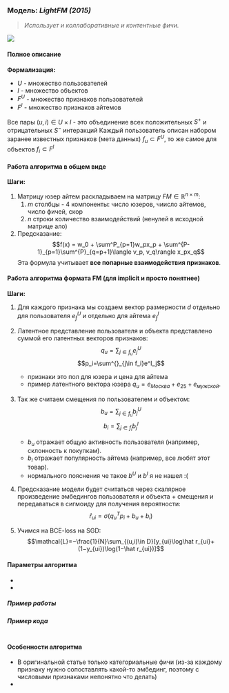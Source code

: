### Модель: _LightFM (2015)_
> _Использует и коллаборативные и контентные фичи._

![](https://miro.medium.com/v2/resize:fit:1400/format:webp/1*-S4fQj-eEsAl1MWwzS_mGQ.png)
#### Полное описание  
__Формализация:__
- $U$ - множество пользователей
- $I$ - множество объектов 
- $F^U$ - множество признаков пользователей
- $F^I$ - множество признаков айтемов

Все пары $(u, i) \in U \times I$ - это объединение всех положительных $S^+$ и отрицательных $S^-$ интеракций 
Каждый пользователь описан набором заранее известных признаков (мета данных) $f_u \subset F^U$, то же самое для объектов $f_i \subset F^I$ 

#### Работа алгоритма в общем виде
__Шаги:__  
1. Матрицу юзер айтем раскладываем на матрицу $FM \in \mathbb{R}^{n\times m}$:
	1. $m$ столбцы - 4 компоненты: число юзеров, чиисло айтемов, число фичей, скор
	2. $n$ строки количество взаимодействий (ненулей в исходной матрице ало)
2. Предсказание: $$f(x) = w_0 + \sum^P_{p=1}w_px_p + \sum^{P-1}_{p=1}\sum^{P}_{q=p+1}\langle v_p, v_q\rangle x_px_q$$ Эта формула учитывает **все попарные взаимодействия признаков**.


#### Работа алгоритма формата FM  (для implicit и просто понятнее)
__Шаги:__
1. Для каждого признака мы создаем вектор размерности $d$ отдельно для пользователя $e^U_f$ и отдельно для айтема $e^I_f$

2. Латентное представление пользователя и объекта представлено суммой его латентных векторов признаков: $$q_u = \sum_{j\in f_u}e^U_j$$ 
$$p_i=\sum^{}_{j\in f_i}e^I_j$$
	- признаки это пол для юзера и цена для айтема 
	- пример латентного вектора юзера $q_u​=e_{Москва​}+e_{25}​+e_{мужской}​$.

1. Так же считаем смещения по пользователем и объектом: $$b_u = \sum_{j\in f_u}b^U_j$$ 
$$b_i = \sum_{j \in f_i}b^I_j$$
	- $b_u$ отражает общую активность пользователя (например, склонность к покупкам).
	- $b_i$ отражает популярность айтема (например, все любят этот товар).
	- нормального пояснения че такое $b^U$ и $b^I$ я не нашел :(
	
1. Предсказание модели будет считаться через скалярное произведение эмбедингов пользователя и объекта + смещения и передаваться в сигмоиду для получения вероятности: $$\hat r_{ui}=\sigma(q_u^T p_i + b_u + b_i)$$ 
2. Учимся на BCE-loss на SGD: $$\mathcal{L}=−\frac{1}{N}​\sum_{(u,i)\in D}[y_{ui}\log\hat r_{ui}​+(1−y_{ui}​)\log(1−\hat r_{ui}​)]$$

#### Параметры алгоритма
- 
- 

##### Пример работы  
$$$$

##### Пример кода
```python
```

#### Особенности алгоритма
- В оригинальной статье только категориальные фичи (из-за каждому признаку нужно сопоставлять какой-то эмбединг, поэтому с числовыми признаками непонятно что делать)
- 